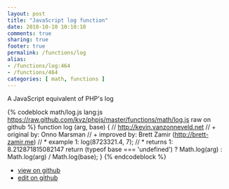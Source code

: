 ```yaml
---
layout: post
title: "JavaScript log function"
date: 2010-10-10 10:10:10
comments: true
sharing: true
footer: true
permalink: /functions/log
alias:
- /functions/log:464
- /functions/464
categories: [ math, functions ]
---
```

A JavaScript equivalent of PHP's log
<!-- more -->
{% codeblock math/log.js lang:js https://raw.github.com/kvz/phpjs/master/functions/math/log.js raw on github %}
function log (arg, base) {
    // http://kevin.vanzonneveld.net
    // +   original by: Onno Marsman
    // +   improved by: Brett Zamir (http://brett-zamir.me)
    // *     example 1: log(8723321.4, 7);
    // *     returns 1: 8.212871815082147
    return (typeof base === 'undefined') ? 
        Math.log(arg) :
        Math.log(arg) / Math.log(base);
}
{% endcodeblock %}
<ul>
 <li><a href="https://github.com/kvz/phpjs/blob/master/functions/math/log.js">view on github</a></li>
 <li><a href="https://github.com/kvz/phpjs/edit/master/functions/math/log.js">edit on github</a></li>
</ul>
